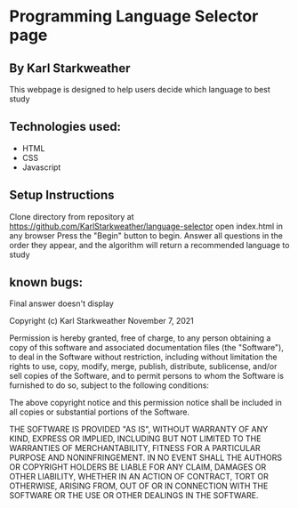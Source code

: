 # Programming Language Selector page

## By Karl Starkweather

This webpage is designed to help users decide which language to best study

## Technologies used:
* HTML
* CSS
* Javascript

## Setup Instructions
Clone directory from repository at https://github.com/KarlStarkweather/language-selector
open index.html in any browser
Press the "Begin" button to begin. Answer all questions in the order they appear, and the algorithm will return a recommended language to study

## known bugs:
Final answer doesn't display

Copyright (c) Karl Starkweather November 7, 2021


Permission is hereby granted, free of charge, to any person obtaining a copy of this software and associated documentation files (the "Software"), to deal in the Software without restriction, including without limitation the rights to use, copy, modify, merge, publish, distribute, sublicense, and/or sell copies of the Software, and to permit persons to whom the Software is furnished to do so, subject to the following conditions:

The above copyright notice and this permission notice shall be included in all copies or substantial portions of the Software.

THE SOFTWARE IS PROVIDED "AS IS", WITHOUT WARRANTY OF ANY KIND, EXPRESS OR IMPLIED, INCLUDING BUT NOT LIMITED TO THE WARRANTIES OF MERCHANTABILITY, FITNESS FOR A PARTICULAR PURPOSE AND NONINFRINGEMENT. IN NO EVENT SHALL THE AUTHORS OR COPYRIGHT HOLDERS BE LIABLE FOR ANY CLAIM, DAMAGES OR OTHER LIABILITY, WHETHER IN AN ACTION OF CONTRACT, TORT OR OTHERWISE, ARISING FROM, OUT OF OR IN CONNECTION WITH THE SOFTWARE OR THE USE OR OTHER DEALINGS IN THE SOFTWARE.
